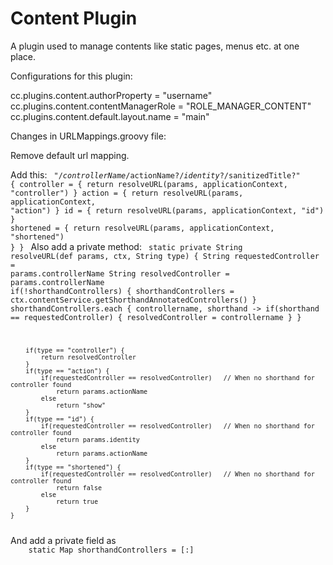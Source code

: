 # Content Plugin

A plugin used to manage contents like static pages, menus etc. at one place.

Configurations for this plugin:

cc.plugins.content.authorProperty = "username"
cc.plugins.content.contentManagerRole = "ROLE_MANAGER_CONTENT"
cc.plugins.content.default.layout.name = "main"

Changes in URLMappings.groovy file:

Remove default url mapping.

Add this: 
<code>
    "/$controllerName/$actionName?/$identity?/$sanitizedTitle?" {
        controller = {
            return resolveURL(params, applicationContext, "controller")
        }
        action = {
            return resolveURL(params, applicationContext, "action")
        }
        id = {
            return resolveURL(params, applicationContext, "id")
        }
        shortened = {
            return resolveURL(params, applicationContext, "shortened")
        }
    }
</code>
Also add a private method: 
<code>
    static private String resolveURL(def params, ctx, String type) {
        String requestedController = params.controllerName
        String resolvedController = params.controllerName
        if(!shorthandControllers) {
            shorthandControllers = ctx.contentService.getShorthandAnnotatedControllers()
        }
        shorthandControllers.each { controllername, shorthand ->
            if(shorthand == requestedController) {
                resolvedController = controllername
            }
        }

        if(type == "controller") {
            return resolvedController
        }
        if(type == "action") {
            if(requestedController == resolvedController)   // When no shorthand for controller found
                return params.actionName
            else
                return "show"
        }
        if(type == "id") {
            if(requestedController == resolvedController)   // When no shorthand for controller found
                return params.identity
            else
                return params.actionName
        }
        if(type == "shortened") {
            if(requestedController == resolvedController)   // When no shorthand for controller found
                return false
            else
                return true
        }
    }
</code>
And add a private field as
<code>
    static Map shorthandControllers = [:]
</code>